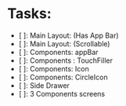 # Tasks:

- [ ]: Main Layout: (Has App Bar)
- [ ]: Main Layout: (Scrollable)
- [ ]: Components: appBar
- [ ]: Components : TouchFiller
- [ ]: Components: Icon
- [ ]: Components: CircleIcon
- [ ]: Side Drawer
- [ ]: 3 Components screens
